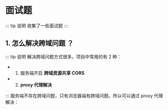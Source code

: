 # 面试题

::: tip 说明
收集了一些面试题
:::

## 1. 怎么解决跨域问题 ？

::: tip 说明
解决跨域问题方式很多。项目中常用的有 2 种：

- 1. 服务端开启 **跨域资源共享 CORS**
- 2. **proxy 代理解决**

:::
服务端不存在跨域问题，只有浏览器端有跨域问题。所以可以通过 proxy 代理 解决：

<tgx-img src="/interview/interview/proxy.png" 
    alt="proxy 代理解决跨域问题示意图" 
    title="proxy 代理解决跨域问题示意图"
    width="740">
</tgx-img>
